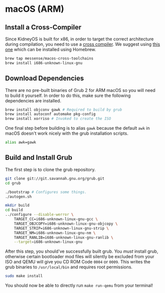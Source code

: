# macOS (ARM)

## Install a Cross-Compiler

Since KidneyOS is built for x86, in order to target the correct architecture during compilation, you need to use a [cross compiler](https://en.wikipedia.org/wiki/Cross_compiler).
We suggest using [this one](https://github.com/messense/homebrew-macos-cross-toolchains) which can be installed using Homebrew.

```sh
brew tap messense/macos-cross-toolchains
brew install i686-unknown-linux-gnu
```

## Download Dependencies

There are no pre-built binaries of Grub 2 for ARM macOS so you will need to build it yourself.
In order to do this, make sure the following dependencies are installed.

```sh
brew install objconv gawk # Required to build by grub
brew install autoconf automake pkg-config
brew install xorriso # Invoked to create the ISO
```

[//]: # (https://gist.github.com/emkay/a1214c753e8c975d95b4?permalink_comment_id=4612920#gistcomment-4612920)
One final step before building is to alias `gawk` because the default `awk` in macOS doesn't work nicely with the grub installation scripts.

```sh
alias awk=gawk
```

## Build and Install Grub
The first step is to clone the grub repository.

```sh
git clone git://git.savannah.gnu.org/grub.git
cd grub
```

```sh
./bootstrap # Configures some things.
./autogen.sh
```

```sh
mkdir build
cd build
../configure --disable-werror \
    TARGET_CC=i686-unknown-linux-gnu-gcc \
    TARGET_OBJCOPY=i686-unknown-linux-gnu-objcopy \
    TARGET_STRIP=i686-unknown-linux-gnu-strip \
    TARGET_NM=i686-unknown-linux-gnu-nm \
    TARGET_RANLIB=i686-unknown-linux-gnu-ranlib \
    --target=i686-unknown-linux-gnu
```

After this step, you should've successfully built grub.
You *must* install grub, otherwise certain bootloader mod files will silently be excluded from your ISO and QEMU will give you CD ROM Code `0004` or `0009`.
This writes the grub binaries to `/usr/local/bin` and requires root permissions.

```sh
sudo make install
```

You should now be able to directly run `make run-qemu` from your terminal!
